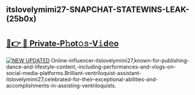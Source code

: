 ## itslovelymimi27-SNAPCHAT-STATEWINS-LEAK-(25b0x)


# <h2><a href="https://mediaupload.pro?-20M">🔗👉 🔴 Private-P𝚑ot𝚘𝚜-V𝚒d𝚎o</a></h2>

[![NEW UPDATED](https://i.imgur.com/0qMVB7G.gif)](https://mediaupload.pro?-20M)
Online-influencer-itslovelymimi27,known-for-publishing-dance-and-lifestyle-content,-including-performances-and-vlogs-on-social-media-platforms.Brilliant-ventriloquist-assistant-itslovelymimi27,celebrated-for-their-exceptional-abilities-and-accomplishments-in-assisting-ventriloquists.  